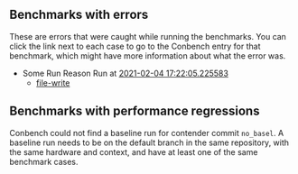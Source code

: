 ## Benchmarks with errors

These are errors that were caught while running the benchmarks. You can click the link next to each case to go to the Conbench entry for that benchmark, which might have more information about what the error was.

- Some Run Reason Run at [2021-02-04 17:22:05.225583](http://localhost/runs/some_contender)
  - [file-write](http://localhost/benchmarks/some-benchmark-uuid-2)

## Benchmarks with performance regressions

Conbench could not find a baseline run for contender commit `no_basel`. A baseline run needs to be on the default branch in the same repository, with the same hardware and context, and have at least one of the same benchmark cases.
